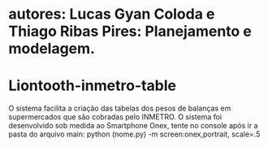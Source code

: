 # autores: Lucas Gyan Coloda e Thiago Ribas Pires: Planejamento e modelagem.
# Liontooth-inmetro-table
O sistema facilita a criação das tabelas dos pesos de balanças em supermercados que são cobradas pelo INMETRO.
O sistema foi desenvolvido sob medida ao Smartphone Onex, tente no console após ir a pasta do arquivo main: 
  python (nome.py) -m screen:onex,portrait, scale=.5
